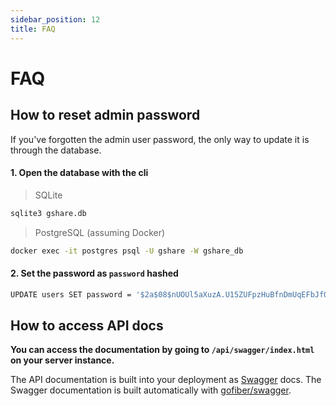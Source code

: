 ```yaml
---
sidebar_position: 12
title: FAQ
---
```


# FAQ

## How to reset admin password

If you've forgotten the admin user password, the only way to update it is through the database.

#### 1. Open the database with the cli

> SQLite

```bash
sqlite3 gshare.db
```

> PostgreSQL (assuming Docker)

```bash
docker exec -it postgres psql -U gshare -W gshare_db
```

#### 2. Set the password as `password` hashed

```bash
UPDATE users SET password = '$2a$08$nUOUl5aXuzA.U15ZUFpzHuBfnDmUqEFbJf0vO5GH4FdZJyR4WyQH6' WHERE email = 'your_email@domain.dev';
```

## How to access API docs

**You can access the documentation by going to `/api/swagger/index.html` on your server instance.**

The API documentation is built into your deployment as [Swagger](https://swagger.io/) docs. The Swagger documentation is built automatically with [gofiber/swagger](https://github.com/gofiber/swagger).
